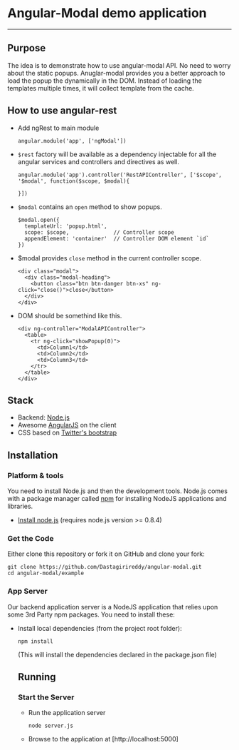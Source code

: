 # Angular-Modal demo application

***

## Purpose

The idea is to demonstrate how to use angular-modal API. No need to worry about the static popups. Anuglar-modal provides you a better approach to load the popup the dynamically in the DOM.
Instead of loading the templates multiple times, it will collect template from the cache.

## How to use angular-rest

* Add ngRest to main module

  ```
  angular.module('app', ['ngModal'])
  ```

* `$rest` factory will be available as a dependency injectable for all the angular services and controllers and directives as well.
  
  ```
  angular.module('app').controller('RestAPIController', ['$scope', '$modal', function($scope, $modal){

  }])
  ```

* `$modal` contains an `open` method to show popups.
  
  ```
  $modal.open({
    templateUrl: 'popup.html', 
    scope: $scope,              // Controller scope
    appendElement: 'container'  // Controller DOM element `id`
  })
  ```

* $modal provides `close` method in the current controller scope.
  
  ``` 
  <div class="modal">
    <div class="modal-heading">
      <button class="btn btn-danger btn-xs" ng-click="close()">close</button>
    </div>
  </div>
  ```

* DOM should be somethind like this.
  
  ```
  <div ng-controller="ModalAPIController">
    <table>
      <tr ng-click="showPopup(0)">
        <td>Column1</td>
        <td>Column2</td>
        <td>Column3</td>
      </tr>
    </table>
  </div>
  ```

## Stack

* Backend: [Node.js](http://nodejs.org/)
* Awesome [AngularJS](http://www.angularjs.org/) on the client
* CSS based on [Twitter's bootstrap](http://getbootstrap.com/)

## Installation

### Platform & tools

You need to install Node.js and then the development tools. Node.js comes with a package manager called [npm](http://npmjs.org) for installing NodeJS applications and libraries.
* [Install node.js](http://nodejs.org/download/) (requires node.js version >= 0.8.4)

### Get the Code

Either clone this repository or fork it on GitHub and clone your fork:

```
git clone https://github.com/Dastagirireddy/angular-modal.git
cd angular-modal/example
```

### App Server

Our backend application server is a NodeJS application that relies upon some 3rd Party npm packages.  You need to install these:

* Install local dependencies (from the project root folder):

    ```
    npm install
    ```

  (This will install the dependencies declared in the package.json file)

  ## Running
  ### Start the Server
  * Run the application server 

      ```
      node server.js
      ```
  * Browse to the application at [http://localhost:5000]

